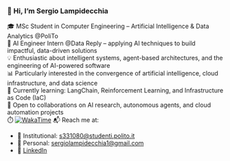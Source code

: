 ### 👋 Hi, I’m Sergio Lampidecchia

🎓 MSc Student in Computer Engineering – Artificial Intelligence & Data Analytics @PoliTo  
💼 AI Engineer Intern @Data Reply – applying AI techniques to build impactful, data-driven solutions  
💡 Enthusiastic about intelligent systems, agent-based architectures, and the engineering of AI-powered software  
📊 Particularly interested in the convergence of artificial intelligence, cloud infrastructure, and data science  
🧠 Currently learning: LangChain, Reinforcement Learning, and Infrastructure as Code (IaC)  
🤝 Open to collaborations on AI research, autonomous agents, and cloud automation projects  
⏱️ [![WakaTime](https://img.shields.io/badge/WakaTime-000000?style=for-the-badge&logo=wakatime&logoColor=white)](https://wakatime.com/@sergiolampi01)
📬 Reach me at:
- 📧 Institutional: s331080@studenti.polito.it  
- 📧 Personal: sergiolampidecchia1@gmail.com  
- 🔗 [LinkedIn](https://www.linkedin.com/in/sergio-lampidecchia-7b687b1a8/)


